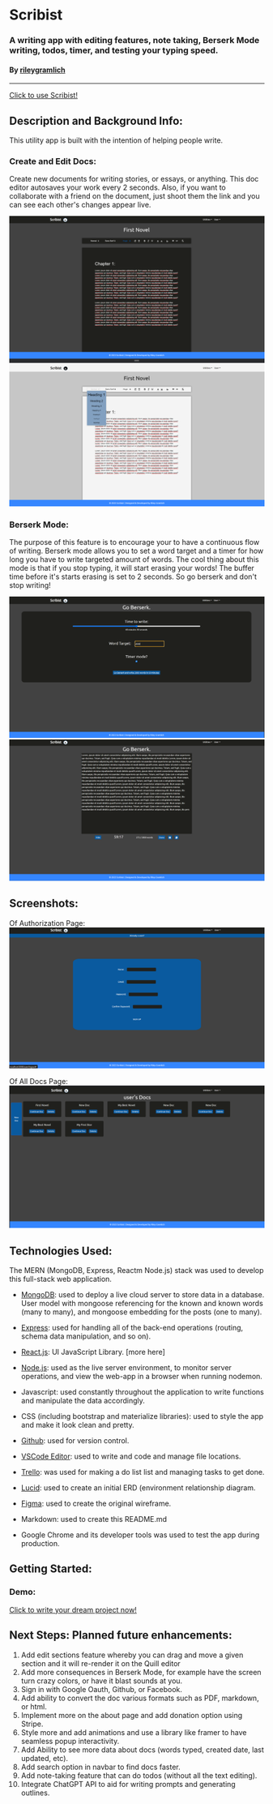# Scribist
### A writing app with editing features, note taking, Berserk Mode writing, todos, timer, and testing your typing speed.
#### By [rileygramlich](https://github.com/rileygramlich)
---
[Click to use Scribist!](https://scribist.herokuapp.com/)

## Description and Background Info:
This utility app is built with the intention of helping people write.

### Create and Edit Docs:
Create new documents for writing stories, or essays, or anything. This doc editor autosaves your work every 2 seconds. Also, if you want to collaborate with a friend on the document, just shoot them the link and you can see each other's changes appear live.

![gif of doc page](./public/img/doc-dark.png)
![gif of doc page](./public/img/doc-light.png)


### Berserk Mode:
The purpose of this feature is to encourage your to have a continuous flow of writing. Berserk mode allows you to set a word target and a timer for how long you have to write targeted amount of words.  The cool thing about this mode is that if you stop typing, it will start erasing your words! The buffer time before it's starts erasing is set to 2 seconds. So go berserk and don't stop writing!


![gif of berserk mode](./public/img/berserk-setup.png)
![gif of berserk mode](./public/img/berserk.png)

<!-- ### Typing Test:

![gif of type test]() -->


## Screenshots:
Of Authorization Page:
![Screenshots](./public/img/auth.png)

Of All Docs Page:
![Screenshots](./public/img/all-docs.png)


## Technologies Used:
The MERN (MongoDB, Express, Reactm Node.js) stack was used to develop this full-stack web application.

* [MongoDB](https://www.mongodb.com/): used to deploy a live cloud server to store data in a database. User model with mongoose referencing for the known and known words (many to many), and mongoose embedding for the posts (one to many).

* [Express](https://expressjs.com/): used for handling all of the back-end operations (routing, schema data manipulation, and so on).

* [React.js](https://reactjs.org/): UI JavaScript Library. [more here]

* [Node.js](https://nodejs.org/en/): used as the live server environment, to monitor server operations, and view the web-app in a browser when running nodemon.

<!-- * [Google People API](https://console.cloud.google.com/): used as a third party API to make Oauthentication with Google possible and bring in Google user data. -->

* Javascript: used constantly throughout the application to write functions and manipulate the data accordingly.

* CSS (including bootstrap and materialize libraries): used to style the app and make it look clean and pretty.

* [Github](https://github.com/): used for version control.

* [VSCode Editor](https://code.visualstudio.com/): used to write and code and manage file locations.

<!-- * [Railway](https://railway.app/): used for deploying the app for others to use. Use now: [link to app] -->

* [Trello](https://trello.com/u/rileygramlich1/boards): was used for making a do list list and managing tasks to get done.

* [Lucid](https://lucid.app/documents): used to create an initial ERD (environment relationship diagram.

* [Figma](): used to create the original wireframe.

* Markdown: used to create this README.md

* Google Chrome and its developer tools was used to test the app during production.

## Getting Started: 

### Demo:
[Click to write your dream project now!](https://scribist.herokuapp.com/)

## Next Steps: Planned future enhancements:
1. Add edit sections feature whereby you can drag and move a given section and it will re-render it on the Quill editor
2. Add more consequences in Berserk Mode, for example have the screen turn crazy colors, or have it blast sounds at you.
3. Sign in with Google Oauth, Github, or Facebook.
4. Add ability to convert the doc various formats such as PDF, markdown, or html.
5. Implement more on the about page and add donation option using Stripe.
6. Style more and add animations and use a library like framer to have seamless popup interactivity.
7. Add Ability to see more data about docs (words typed, created date, last updated, etc).
8. Add search option in navbar to find docs faster.
9. Add note-taking feature that can do todos (without all the text editing).
10. Integrate ChatGPT API to aid for writing prompts and generating outlines.
